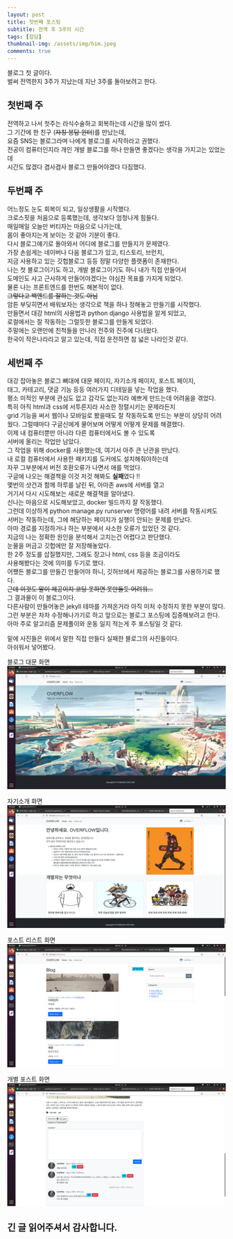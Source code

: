 ```yaml
---
layout: post
title: 첫번째 포스팅
subtitle: 전역 후 3주의 시간
tags: [잡담]
thumbnail-img: /assets/img/him.jpeg
comments: true
---
```


블로그 첫 글이다.  
벌써 전역한지 3주가 지났는데 지난 3주를 돌아보려고 한다.
## 첫번째 주
전역하고 나서 첫주는 라식수술하고 회복하는데 시간을 많이 썼다.  
그 기간에 한 친구 (~~자칭 봉담 윈터~~)를 만났는데,  
요즘 SNS는 블로그라며 나에게 블로그를 시작하라고 권했다.  
전공이 컴퓨터인지라 개인 개발 블로그를 하나 만들면 좋겠다는 생각을 가지고는 있었는데  
시간도 많겠다 겸사겸사 블로그 만들어야겠다 다짐했다.

## 두번째 주
어느정도 눈도 회복이 되고, 일상생활을 시작했다.   
크로스핏을 처음으로 등록했는데, 생각보다 엄청나게 힘들다.  
매일매일 오늘만 버티자는 마음으로 나가는데,  
몸이 좋아지는게 보이는 것 같아 기분이 좋다.  
다시 블로그얘기로 돌아와서 어디에 블로그를 만들지가 문제였다.  
가장 손쉽게는 네이버나 다음 블로그가 있고, 티스토리, 브런치,  
지금 사용하고 있는 깃헙블로그 등등 정말 다양한 플랫폼이 존재한다.  
나는 첫 블로그이기도 하고, 개발 블로그이기도 하니 내가 직접 만들어서  
도메인도 사고 근사하게 만들어야겠다는 야심찬 목표를 가지게 되었다.  
물론 나는 프론트엔드를 한번도 해본적이 없다.  
~~그렇다고 백엔드를 잘하는 것도 아님~~  
암튼 부딪히면서 배워보자는 생각으로 책을 하나 정해놓고 만들기를 시작했다.  
만들면서 대강 html의 사용법과 python django 사용법을 알게 되었고,  
로컬에서는 잘 작동하는 그럴듯한 블로그를 만들게 되었다.  
주말에는 오랜만에 친척들을 만나러 전주와 진주에 다녀왔다.   
한국이 작은나라라고 알고 있는데, 직접 운전하면 참 넓은 나라인것 같다.  

## 세번째 주 
대강 잡아놓은 블로그 뼈대에 대문 페이지, 자기소개 페이지, 포스트 페이지,  
태그, 카테고리, 댓글 기능 등등 여러가지 디테일을 넣는 작업을 했다.  
평소 미적인 부분에 관심도 없고 감각도 없는지라 예쁘게 만드는데 어려움을 겪었다.  
특히 아직 html과 css에 서투른지라 사소한 정렬시키는 문제라든지  
grid 기능을 써서 웹이나 모바일로 봤을때도 잘 작동하도록 만드는 부분이 상당히 어려웠다. 
그럴때마다 구글신에게 물어보며 어떻게 어떻게 문제를 해결했다.  
이제 내 컴퓨터뿐만 아니라 다른 컴퓨터에서도 볼 수 있도록  
서버에 올리는 작업만 남았다.  
그 작업을 위해 docker를 사용했는데, 여기서 아주 큰 난관을 만났다.  
내 로컬 컴퓨터에서 사용한 패키지를 도커에도 설치해줘야하는데  
자꾸 그부분에서 버전 호환오류가 나면서 애를 먹었다.  
구글에 나오는 해결책을 이것 저것 해봐도 **실패**였다 !!  
몇번의 샷건과 함께 하루를 날린 뒤, 아마존 aws에 서버를 열고  
거기서 다시 시도해보는 새로운 해결책을 알아냈다.  
신나는 마음으로 시도해보았고, docker 빌드까지 잘 작동했다.  
그런데 이상하게 python manage.py runserver 명령어를 내려 서버를 작동시켜도  
서버는 작동하는데, 그에 해당하는 페이지가 실행이 안되는 문제를 만났다.  
아마 경로를 지정하거나 하는 부분에서 사소한 오류가 있었던 것 같다.  
지금의 나는 정확한 원인을 분석해서 고치는건 어렵다고 판단했다.   
눈물을 머금고 깃헙에만 잘 저장해놓았다.   
한 2주 정도를 삽질했지만, 그래도 장고나 html, css 등을 조금이라도  
사용해봤다는 것에 의미를 두기로 했다.  
어쨌든 블로그를 만들긴 만들어야 하니, 깃허브에서 제공하는 블로그를 사용하기로 했다.   
~~근데 이것도 말이 제공이지 코딩 못하면 못만들듯 어려워...~~  
그 결과물이 이 블로그이다.   
다른사람이 만들어놓은 jekyll 테마를 가져온거라 아직 미처 수정하지 못한 부분이 많다.  
그런 부분은 차차 수정해나가기로 하고 앞으로는 블로그 포스팅에 집중해보려고 한다.   
아마 주로 알고리즘 문제풀이와 운동 일지 적는게 주 포스팅일 것 같다.   
  
밑에 사진들은 위에서 말한 직접 만들다 실패한 블로그의 사진들이다.   
아쉬워서 넣어봤다.   

블로그 대문 화면  
![main](/assets/img/대문화면.png)  

자기소개 화면  
![aboutme](/assets/img/aboutme.png)  

포스트 리스트 화면  
![postlist](/assets/img/postlist.png)  

개별 포스트 화면  
![postdetail](/assets/img/post_detail.png)  
## 긴 글 읽어주셔서 감사합니다.

